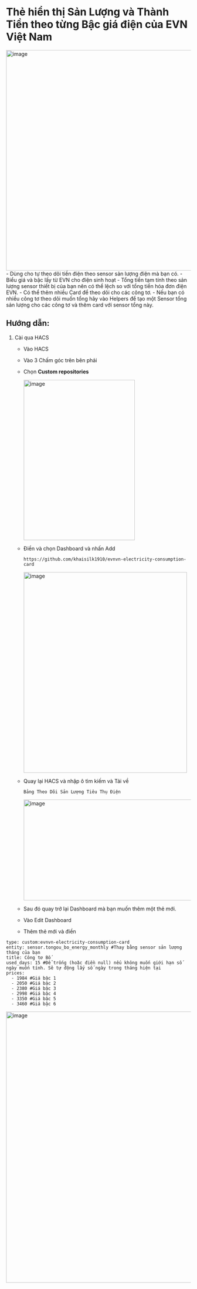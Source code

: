 # Thẻ hiển thị Sản Lượng và Thành Tiền theo từng Bậc giá điện của EVN Việt Nam
<img width="1226" height="601" alt="image" src="https://github.com/user-attachments/assets/0ed38e82-8766-4d7a-a647-c8354893efce" />
- Dùng cho tự theo dõi tiền điện theo sensor sản lượng điện mà bạn có.
- Biểu giá và bậc lấy từ EVN cho điện sinh hoạt
- Tổng tiền tạm tính theo sản lượng sensor thiết bị của bạn nên có thể lệch so với tổng tiền hóa đơn điện EVN.
- Có thể thêm nhiều Card để theo dõi cho các công tơ.
- Nếu bạn có nhiều công tơ theo dõi muốn tổng hãy vào Helpers để tạo một Sensor tổng sản lượng cho các công tơ và thêm card với sensor tổng này.


  
## Hướng dẫn:
1. Cài qua HACS
   - Vào HACS
   - Vào 3 Chấm góc trên bên phải
   - Chọn **Custom repositories**
     
     <img width="303" height="437" alt="image" src="https://github.com/user-attachments/assets/71489d94-bc79-4f12-9941-9c1ce56152e8" />

   - Điền và chọn Dashboard và nhấn Add

     ```
     https://github.com/khaisilk1910/evnvn-electricity-consumption-card
     ```
     
     <img width="445" height="547" alt="image" src="https://github.com/user-attachments/assets/8408ac80-b479-4a0d-a753-37988a7321a0" />

   - Quay lại HACS và nhập ô tìm kiếm và Tải về
     ```
     Bảng Theo Dõi Sản Lượng Tiêu Thụ Điện
     ```
     
     <img width="1640" height="275" alt="image" src="https://github.com/user-attachments/assets/1fdb9e13-c98a-4a42-87f0-dee774505502" />
        
   - Sau đó quay trở lại Dashboard mà bạn muốn thêm một thẻ mới.
     
   - Vào Edit Dashboard
   
   - Thêm thẻ mới và điền
```
type: custom:evnvn-electricity-consumption-card
entity: sensor.tongou_bo_energy_monthly #Thay bằng sensor sản lượng tháng của bạn
title: Công tơ Bố
used_days: 15 #Để trống (hoặc điền null) nếu không muốn giới hạn số ngày muốn tính. Sẽ tự động lấy số ngày trong tháng hiện tại
prices:
  - 1984 #Giá bậc 1
  - 2050 #Giá bậc 2
  - 2380 #Giá bậc 3
  - 2998 #Giá bậc 4
  - 3350 #Giá bậc 5
  - 3460 #Giá bậc 6
```

<img width="1025" height="739" alt="image" src="https://github.com/user-attachments/assets/96e93c99-d9a5-4fc2-92eb-ea9913acd7e5" />

